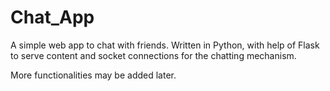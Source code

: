 # Chat_App
A simple web app to chat with friends. Written in Python, with help of Flask to serve content and socket connections for the chatting mechanism.

More functionalities may be added later.